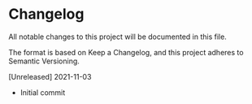 # Changelog

All notable changes to this project will be documented in this file.

The format is based on Keep a Changelog, and this project adheres to Semantic Versioning.

[Unreleased] 2021-11-03
- Initial commit
